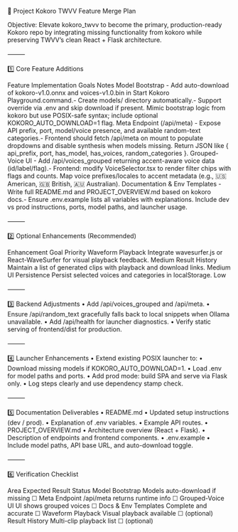 🧩 Project Kokoro TWVV Feature Merge Plan

Objective:
Elevate kokoro_twvv to become the primary, production-ready Kokoro repo by integrating missing functionality from kokoro while preserving TWVV’s clean React + Flask architecture.

⸻

1️⃣ Core Feature Additions

Feature    Implementation Goals    Notes
Model Bootstrap    - Add auto-download of kokoro-v1.0.onnx and voices-v1.0.bin in Start Kokoro Playground.command.- Create models/ directory automatically.- Support override via .env and skip download if present.    Mimic bootstrap logic from kokoro but use POSIX-safe syntax; include optional KOKORO_AUTO_DOWNLOAD=1 flag.
Meta Endpoint (/api/meta)    - Expose API prefix, port, model/voice presence, and available random-text categories.- Frontend should fetch /api/meta on mount to populate dropdowns and disable synthesis when models missing.    Return JSON like { api_prefix, port, has_model, has_voices, random_categories }.
Grouped-Voice UI    - Add /api/voices_grouped returning accent-aware voice data (id/label/flag).- Frontend: modify VoiceSelector.tsx to render filter chips with flags and counts.    Map voice prefixes/locales to accent metadata (e.g., 🇺🇸 American, 🇬🇧 British, 🇦🇺 Australian).
Documentation & Env Templates    - Write full README.md and PROJECT_OVERVIEW.md based on kokoro docs.- Ensure .env.example lists all variables with explanations.    Include dev vs prod instructions, ports, model paths, and launcher usage.


⸻

2️⃣ Optional Enhancements (Recommended)

Enhancement    Goal    Priority
Waveform Playback    Integrate wavesurfer.js or React-WaveSurfer for visual playback feedback.    Medium
Result History    Maintain a list of generated clips with playback and download links.    Medium
UI Persistence    Persist selected voices and categories in localStorage.    Low


⸻

3️⃣ Backend Adjustments
    •    Add /api/voices_grouped and /api/meta.
    •    Ensure /api/random_text gracefully falls back to local snippets when Ollama unavailable.
    •    Add /api/health for launcher diagnostics.
    •    Verify static serving of frontend/dist for production.

⸻

4️⃣ Launcher Enhancements
    •    Extend existing POSIX launcher to:
    •    Download missing models if KOKORO_AUTO_DOWNLOAD=1.
    •    Load .env for model paths and ports.
    •    Add prod mode: build SPA and serve via Flask only.
    •    Log steps clearly and use dependency stamp check.

⸻

5️⃣ Documentation Deliverables
    •    README.md
    •    Updated setup instructions (dev / prod).
    •    Explanation of .env variables.
    •    Example API routes.
    •    PROJECT_OVERVIEW.md
    •    Architecture overview (React + Flask).
    •    Description of endpoints and frontend components.
    •    .env.example
    •    Include model paths, API base URL, and auto-download toggle.

⸻

6️⃣ Verification Checklist

Area    Expected Result    Status
Model Bootstrap    Models auto-download if missing    ☐
Meta Endpoint    /api/meta returns runtime info    ☐
Grouped-Voice UI    UI shows grouped voices    ☐
Docs & Env Templates    Complete and accurate    ☐
Waveform Playback    Visual playback available    ☐ (optional)
Result History    Multi-clip playback list    ☐ (optional)
